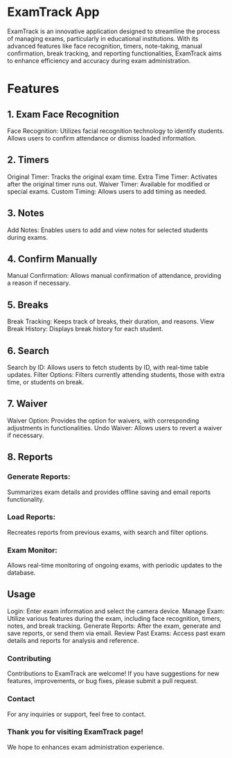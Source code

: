 # ExamTrack App
ExamTrack is an innovative application designed to streamline the process of managing exams, particularly in educational institutions. With its advanced features like face recognition, timers, note-taking, manual confirmation, break tracking, and reporting functionalities, ExamTrack aims to enhance efficiency and accuracy during exam administration.

# Features
## 1. Exam Face Recognition
Face Recognition: Utilizes facial recognition technology to identify students.
Allows users to confirm attendance or dismiss loaded information.
## 2. Timers
Original Timer: Tracks the original exam time.
Extra Time Timer: Activates after the original timer runs out.
Waiver Timer: Available for modified or special exams.
Custom Timing: Allows users to add timing as needed.
## 3. Notes
Add Notes: Enables users to add and view notes for selected students during exams.
## 4. Confirm Manually
Manual Confirmation: Allows manual confirmation of attendance, providing a reason if necessary.
## 5. Breaks
Break Tracking: Keeps track of breaks, their duration, and reasons.
View Break History: Displays break history for each student.
## 6. Search
Search by ID: Allows users to fetch students by ID, with real-time table updates.
Filter Options: Filters currently attending students, those with extra time, or students on break.
## 7. Waiver
Waiver Option: Provides the option for waivers, with corresponding adjustments in functionalities.
Undo Waiver: Allows users to revert a waiver if necessary.
## 8. Reports
### Generate Reports: 
Summarizes exam details and provides offline saving and email reports functionality.
### Load Reports: 
Recreates reports from previous exams, with search and filter options.
### Exam Monitor: 
Allows real-time monitoring of ongoing exams, with periodic updates to the database.
## Usage
Login: Enter exam information and select the camera device.
Manage Exam: Utilize various features during the exam, including face recognition, timers, notes, and break tracking.
Generate Reports: After the exam, generate and save reports, or send them via email.
Review Past Exams: Access past exam details and reports for analysis and reference.

### Contributing
Contributions to ExamTrack are welcome! If you have suggestions for new features, improvements, or bug fixes, please submit a pull request.

### Contact
For any inquiries or support, feel free to contact.

### Thank you for visiting ExamTrack page! 
We hope to enhances exam administration experience.